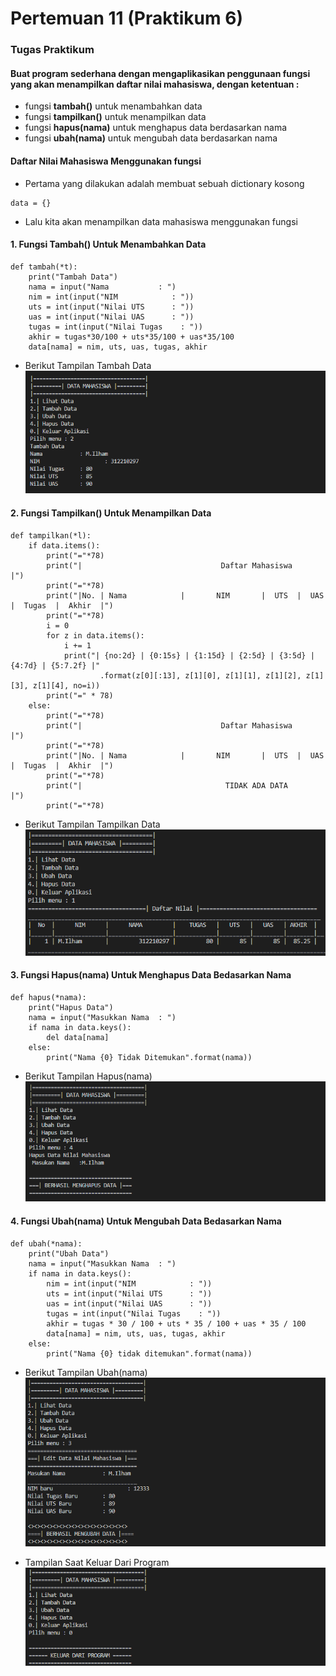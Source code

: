 # Pertemuan 11 (Praktikum 6)

### Tugas Praktikum
#### Buat program sederhana dengan mengaplikasikan penggunaan fungsi yang akan menampilkan daftar nilai mahasiswa, dengan ketentuan :
- fungsi **tambah()** untuk menambahkan data
- fungsi **tampilkan()** untuk menampilkan data
- fungsi **hapus(nama)** untuk menghapus data berdasarkan nama
- fungsi **ubah(nama)** untuk mengubah data berdasarkan nama

#### Daftar Nilai Mahasiswa Menggunakan fungsi
- Pertama yang dilakukan adalah membuat sebuah dictionary kosong 
```
data = {}
```
- Lalu kita akan menampilkan data mahasiswa menggunakan fungsi
#### 1. Fungsi Tambah() Untuk Menambahkan Data
```
def tambah(*t):
    print("Tambah Data")
    nama = input("Nama           : ")
    nim = int(input("NIM            : "))
    uts = int(input("Nilai UTS      : "))
    uas = int(input("Nilai UAS      : "))
    tugas = int(input("Nilai Tugas    : "))
    akhir = tugas*30/100 + uts*35/100 + uas*35/100
    data[nama] = nim, uts, uas, tugas, akhir
```
- Berikut Tampilan Tambah Data
![img](ss/Tambahdataa.png)
#### 2. Fungsi Tampilkan() Untuk Menampilkan Data
```
def tampilkan(*l):
    if data.items():
        print("="*78)
        print("|                               Daftar Mahasiswa                             |")
        print("="*78)
        print("|No. | Nama            |       NIM       |  UTS  |  UAS  |  Tugas  |  Akhir  |")
        print("="*78)
        i = 0
        for z in data.items():
            i += 1
            print("| {no:2d} | {0:15s} | {1:15d} | {2:5d} | {3:5d} | {4:7d} | {5:7.2f} |"
                    .format(z[0][:13], z[1][0], z[1][1], z[1][2], z[1][3], z[1][4], no=i))
        print("=" * 78)
    else:
        print("="*78)
        print("|                               Daftar Mahasiswa                             |")
        print("="*78)
        print("|No. | Nama            |       NIM       |  UTS  |  UAS  |  Tugas  |  Akhir  |")
        print("="*78)
        print("|                                TIDAK ADA DATA                              |")
        print("="*78)
```
- Berikut Tampilan Tampilkan Data
![img](ss/Lihatdata.png)

#### 3. Fungsi Hapus(nama) Untuk Menghapus Data Bedasarkan Nama
```
def hapus(*nama):
    print("Hapus Data")
    nama = input("Masukkan Nama  : ")
    if nama in data.keys():
        del data[nama]
    else:
        print("Nama {0} Tidak Ditemukan".format(nama))
```
- Berikut Tampilan Hapus(nama)
![img](ss/Hapusdata.png)

#### 4. Fungsi Ubah(nama) Untuk Mengubah Data Bedasarkan Nama
```
def ubah(*nama):
    print("Ubah Data")
    nama = input("Masukkan Nama  : ")
    if nama in data.keys():
        nim = int(input("NIM            : "))
        uts = int(input("Nilai UTS      : "))
        uas = int(input("Nilai UAS      : "))
        tugas = int(input("Nilai Tugas    : "))
        akhir = tugas * 30 / 100 + uts * 35 / 100 + uas * 35 / 100
        data[nama] = nim, uts, uas, tugas, akhir
    else:
        print("Nama {0} tidak ditemukan".format(nama))
  ```
  - Berikut Tampilan Ubah(nama)
  ![img](ss/Ubahdata.png)

- Tampilan Saat Keluar Dari Program
![gambar](ss/Keluarprogram.png)

